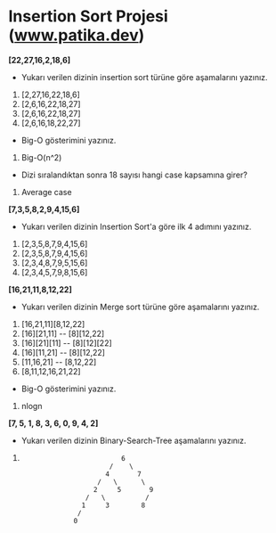 # Insertion Sort Projesi (www.patika.dev)
**[22,27,16,2,18,6]**
- Yukarı verilen dizinin insertion sort türüne göre aşamalarını yazınız.
1. [2,27,16,22,18,6]
2. [2,6,16,22,18,27]
3. [2,6,16,22,18,27]
4. [2,6,16,18,22,27]
- Big-O gösterimini yazınız.
1. Big-O(n^2)
- Dizi sıralandıktan sonra 18 sayısı hangi case kapsamına girer?
1. Average case

**[7,3,5,8,2,9,4,15,6]**
- Yukarı verilen dizinin Insertion Sort'a göre ilk 4 adımını yazınız.
1. [2,3,5,8,7,9,4,15,6] 
2. [2,3,5,8,7,9,4,15,6] 
3. [2,3,4,8,7,9,5,15,6]
4. [2,3,4,5,7,9,8,15,6]

**[16,21,11,8,12,22]**
- Yukarı verilen dizinin Merge sort türüne göre aşamalarını yazınız.
1. [16,21,11][8,12,22]
2. [16][21,11]  --  [8][12,22]
3. [16][21][11] --  [8][12][22]
4. [16][11,21]  --  [8][12,22]
5. [11,16,21]   --  [8,12,22]
6. [8,11,12,16,21,22]

- Big-O gösterimini yazınız.
1. nlogn

**[7, 5, 1, 8, 3, 6, 0, 9, 4, 2]**
- Yukarı verilen dizinin Binary-Search-Tree aşamalarını yazınız.
1.                              6
                             /    \
                            4       7
                          /   \      \
                         2     5       9
                       /   \          /
                      1     3        8
                     /
                    0